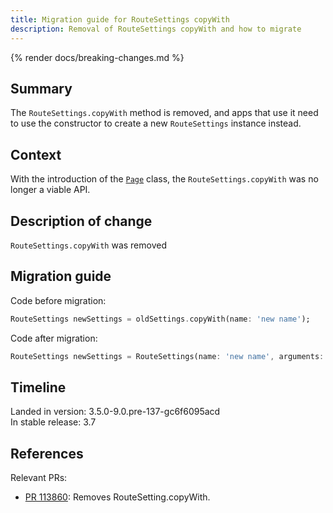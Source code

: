 ```yaml
---
title: Migration guide for RouteSettings copyWith
description: Removal of RouteSettings copyWith and how to migrate
---
```


{% render docs/breaking-changes.md %}

## Summary

The `RouteSettings.copyWith` method is removed, and apps that use
it need to use the constructor to create a new `RouteSettings`
instance instead.

## Context

With the introduction of the [`Page`][] class,
the `RouteSettings.copyWith` was no longer a viable API.

## Description of change

`RouteSettings.copyWith` was removed

## Migration guide

Code before migration:

```dart
RouteSettings newSettings = oldSettings.copyWith(name: 'new name');
```

Code after migration:

```dart
RouteSettings newSettings = RouteSettings(name: 'new name', arguments: oldSettings.arguments);
```

## Timeline

Landed in version: 3.5.0-9.0.pre-137-gc6f6095acd<br>
In stable release: 3.7

## References

Relevant PRs:

* [PR 113860][]: Removes RouteSetting.copyWith.

[PR 113860]: {{site.repo.flutter}}/pull/113860
[`Page`]: {{site.api}}/flutter/widgets/Page-class.html
